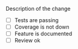 Description of the change

- [ ] Tests are passing
- [ ] Coverage is not down
- [ ] Feature is documented
- [ ] Review ok
